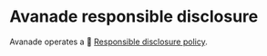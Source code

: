 ﻿# Avanade responsible disclosure

Avanade operates a 🔐 [Responsible disclosure policy](https://www.avanade.com/en/about-avanade/approach/trust-center/responsible-disclosure).